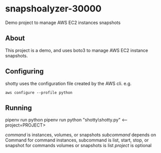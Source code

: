 # snapshoalyzer-30000

Demo project to manage AWS EC2 instances snapshots

## About

This project is a demo, and uses boto3 to manage AWS EC2 instance snapshots.

## Configuring

shotty uses the configuration file created by the AWS cli. e.g.

`aws configure --profile python`

## Running

pipenv run python pipenv run python "shotty\shotty.py" <command> <subcommand> <--project=PROJECT>

*command* is instances, volumes, or snapshots
*subcommand* depends on Command
  for command instances, subcommand is list, start, stop, or snapshot
  for commands volumes or snapshots is list
*project* is optional
